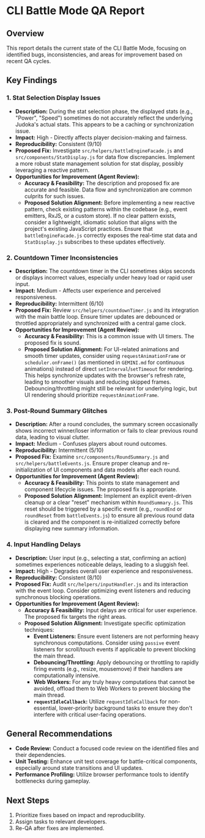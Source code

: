 # CLI Battle Mode QA Report

## Overview
This report details the current state of the CLI Battle Mode, focusing on identified bugs, inconsistencies, and areas for improvement based on recent QA cycles.

## Key Findings

### 1. Stat Selection Display Issues
- **Description:** During the stat selection phase, the displayed stats (e.g., "Power", "Speed") sometimes do not accurately reflect the underlying Judoka's actual stats. This appears to be a caching or synchronization issue.
- **Impact:** High - Directly affects player decision-making and fairness.
- **Reproducibility:** Consistent (9/10)
- **Proposed Fix:** Investigate `src/helpers/battleEngineFacade.js` and `src/components/StatDisplay.js` for data flow discrepancies. Implement a more robust state management solution for stat display, possibly leveraging a reactive pattern.
- **Opportunities for Improvement (Agent Review):**
    - **Accuracy & Feasibility:** The description and proposed fix are accurate and feasible. Data flow and synchronization are common culprits for such issues.
    - **Proposed Solution Alignment:** Before implementing a new reactive pattern, check existing patterns within the codebase (e.g., event emitters, RxJS, or a custom store). If no clear pattern exists, consider a lightweight, idiomatic solution that aligns with the project's existing JavaScript practices. Ensure that `battleEngineFacade.js` correctly exposes the real-time stat data and `StatDisplay.js` subscribes to these updates effectively.

### 2. Countdown Timer Inconsistencies
- **Description:** The countdown timer in the CLI sometimes skips seconds or displays incorrect values, especially under heavy load or rapid user input.
- **Impact:** Medium - Affects user experience and perceived responsiveness.
- **Reproducibility:** Intermittent (6/10)
- **Proposed Fix:** Review `src/helpers/countdownTimer.js` and its integration with the main battle loop. Ensure timer updates are debounced or throttled appropriately and synchronized with a central game clock.
- **Opportunities for Improvement (Agent Review):**
    - **Accuracy & Feasibility:** This is a common issue with UI timers. The proposed fix is sound.
    - **Proposed Solution Alignment:** For UI-related animations and smooth timer updates, consider using `requestAnimationFrame` or `scheduler.onFrame()` (as mentioned in `GEMINI.md` for continuous animations) instead of direct `setInterval`/`setTimeout` for rendering. This helps synchronize updates with the browser's refresh rate, leading to smoother visuals and reducing skipped frames. Debouncing/throttling might still be relevant for underlying logic, but UI rendering should prioritize `requestAnimationFrame`.

### 3. Post-Round Summary Glitches
- **Description:** After a round concludes, the summary screen occasionally shows incorrect winner/loser information or fails to clear previous round data, leading to visual clutter.
- **Impact:** Medium - Confuses players about round outcomes.
- **Reproducibility:** Intermittent (5/10)
- **Proposed Fix:** Examine `src/components/RoundSummary.js` and `src/helpers/battleEvents.js`. Ensure proper cleanup and re-initialization of UI components and data models after each round.
- **Opportunities for Improvement (Agent Review):**
    - **Accuracy & Feasibility:** This points to state management and component lifecycle issues. The proposed fix is appropriate.
    - **Proposed Solution Alignment:** Implement an explicit event-driven cleanup or a clear "reset" mechanism within `RoundSummary.js`. This reset should be triggered by a specific event (e.g., `roundEnd` or `roundReset` from `battleEvents.js`) to ensure all previous round data is cleared and the component is re-initialized correctly before displaying new summary information.

### 4. Input Handling Delays
- **Description:** User input (e.g., selecting a stat, confirming an action) sometimes experiences noticeable delays, leading to a sluggish feel.
- **Impact:** High - Degrades overall user experience and responsiveness.
- **Reproducibility:** Consistent (8/10)
- **Proposed Fix:** Audit `src/helpers/inputHandler.js` and its interaction with the event loop. Consider optimizing event listeners and reducing synchronous blocking operations.
- **Opportunities for Improvement (Agent Review):**
    - **Accuracy & Feasibility:** Input delays are critical for user experience. The proposed fix targets the right areas.
    - **Proposed Solution Alignment:** Investigate specific optimization techniques:
        - **Event Listeners:** Ensure event listeners are not performing heavy synchronous computations. Consider using `passive` event listeners for scroll/touch events if applicable to prevent blocking the main thread.
        - **Debouncing/Throttling:** Apply debouncing or throttling to rapidly firing events (e.g., resize, mousemove) if their handlers are computationally intensive.
        - **Web Workers:** For any truly heavy computations that cannot be avoided, offload them to Web Workers to prevent blocking the main thread.
        - **`requestIdleCallback`:** Utilize `requestIdleCallback` for non-essential, lower-priority background tasks to ensure they don't interfere with critical user-facing operations.

## General Recommendations

- **Code Review:** Conduct a focused code review on the identified files and their dependencies.
- **Unit Testing:** Enhance unit test coverage for battle-critical components, especially around state transitions and UI updates.
- **Performance Profiling:** Utilize browser performance tools to identify bottlenecks during gameplay.

## Next Steps
1. Prioritize fixes based on impact and reproducibility.
2. Assign tasks to relevant developers.
3. Re-QA after fixes are implemented.
